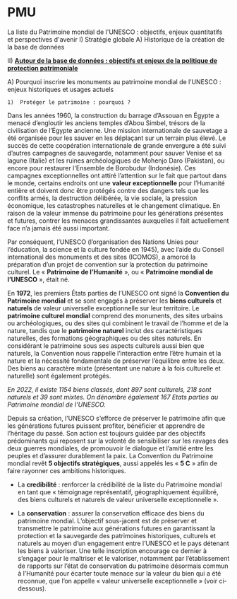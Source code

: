 # PMU
La liste du Patrimoine mondial de l'UNESCO : objectifs, enjeux quantitatifs et perspectives d'avenir
I) Stratégie globale
  A) Historique de la création de la base de données
  
II) <u><B>Autour de la base de données : objectifs et enjeux de la politique de protection patrimoniale</u></B>

  A)	Pourquoi inscrire les monuments au patrimoine mondial de l’UNESCO : enjeux historiques et usages actuels

    1)	Protéger le patrimoine : pourquoi ? 

Dans les années 1960, la construction du barrage d’Assouan en Égypte a menacé d’engloutir les anciens temples d’Abou Simbel, trésors de la civilisation de l’Égypte ancienne. Une mission internationale de sauvetage a été organisée pour les sauver en les déplaçant sur un terrain plus élevé. Le succès de cette coopération internationale de grande envergure a été suivi d’autres campagnes de sauvegarde, notamment pour sauver Venise et sa lagune (Italie) et les ruines archéologiques de Mohenjo Daro (Pakistan), ou encore pour restaurer l'Ensemble de Borobudur (Indonésie). Ces campagnes exceptionnelles ont attiré l’attention sur le fait que partout dans le monde, certains endroits ont une <B>valeur exceptionnelle</B> pour l’Humanité entière et doivent donc être protégés contre des dangers tels que les conflits armés, la destruction délibérée, la vie sociale, la pression économique, les catastrophes naturelles et le changement climatique. En raison de la valeur immense du patrimoine pour les générations présentes et futures, contrer les menaces grandissantes auxquelles il fait actuellement face n’a jamais été aussi important.

Par conséquent, l’UNESCO (l’organisation des Nations Unies pour l’éducation, la science et la culture fondée en 1945), avec l’aide du Conseil international des monuments et des sites (ICOMOS), a amorcé la préparation d’un projet de convention sur la protection du patrimoine culturel. Le « <B>Patrimoine de l’Humanité</B> », ou « <B>Patrimoine mondial de l’UNESCO</B> », était né. 

En <B>1972</B>, les premiers États parties de l’UNESCO ont signé la <B>Convention du Patrimoine mondial</B> et se sont engagés à préserver les <B>biens culturels</B> et <B>naturels</B> de valeur universelle exceptionnelle sur leur territoire. Le <B>patrimoine culturel mondial</B> comprend des monuments, des sites urbains ou archéologiques, ou des sites qui combinent le travail de l’homme et de la nature, tandis que le <B>patrimoine naturel</B> inclut des caractéristiques naturelles, des formations géographiques ou des sites naturels. En considérant le patrimoine sous ses aspects culturels aussi bien que naturels, la Convention nous rappelle l’interaction entre l’être humain et la nature et la nécessité fondamentale de préserver l’équilibre entre les deux. Des biens au caractère mixte (présentant une nature à la fois culturelle et naturelle) sont également protégés.

<I>En 2022, il existe 1154 biens classés, dont 897 sont culturels, 218 sont naturels et 39 sont mixtes. On dénombre également 167 Etats parties au Patrimoine mondial de l’UNESCO.</I>

Depuis sa création, l’UNESCO s’efforce de préserver le patrimoine afin que les générations futures puissent profiter, bénéficier et apprendre de l’héritage du passé. Son action est toujours guidée par des objectifs prédominants qui reposent sur la volonté de sensibiliser sur les ravages des deux guerres mondiales, de promouvoir le dialogue et l’amitié entre les peuples et d’assurer durablement la paix. La Convention du Patrimoine mondial revêt <B>5 objectifs stratégiques</B>, aussi appelés les « <B>5 C</B> » afin de faire rayonner ces ambitions historiques. 

-	La <B>credibilité</B> : renforcer la crédibilité de la liste du Patrimoine mondial en tant que « témoignage représentatif, géographiquement équilibré, des biens culturels et naturels de valeur universelle exceptionnelle ».

-	La <B>conservation</B> : assurer la conservation efficace des biens du patrimoine mondial. L’objectif sous-jacent est de préserver et transmettre le patrimoine aux générations futures en garantissant la protection et la sauvegarde des patrimoines historiques, culturels et naturels au moyen d’un engagement entre l’UNESCO et le pays détenant les biens à valoriser. Une telle inscription encourage ce dernier à s’engager pour le maîtriser et le valoriser, notamment par l’établissement de rapports sur l’état de conservation du patrimoine désormais commun à l’Humanité pour écarter toute menace sur la valeur du bien qui a été reconnue, que l’on appelle « valeur universelle exceptionnelle » (voir ci-dessous).
